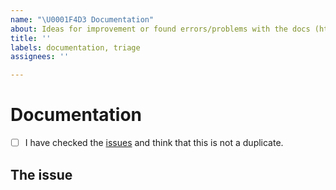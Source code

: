 ```yaml
---
name: "\U0001F4D3 Documentation"
about: Ideas for improvement or found errors/problems with the docs (https://python-test-cielquan.rtfd.io/)? Submit them here!
title: ''
labels: documentation, triage
assignees: ''

---
```


# Documentation

<!--
    Thank you for discovering and submitting an issue with the docs.
    
    Before submitting the issue please check the checklist below and
    make sure that all boxes are ticked after you have fulfilled their tasks. 
-->

<!-- For checking the box add an `x` between the brackets like so: [x] -->
- [ ] I have checked the [issues](https://github.com/cielquan/python_test-cielquan/issues) and think that this is not a duplicate.

## The issue
<!-- Now please explain your issue, please be descriptive. -->
